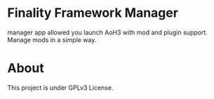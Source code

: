 # Finality Framework Manager   
manager app allowed you launch AoH3 with mod and plugin support.   
Manage mods in a simple way.   

# About   
This project is under GPLv3 License.  
